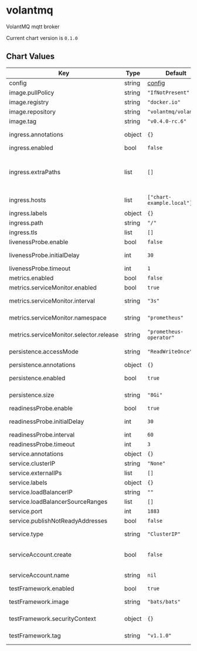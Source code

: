 volantmq
========
VolantMQ mqtt broker

Current chart version is `0.1.0`





## Chart Values

| Key | Type | Default | Description |
|-----|------|---------|-------------|
| config | string | [config](/charts/volantmq/values.yaml#L108) | The VolantMQ config |
| image.pullPolicy | string | `"IfNotPresent"` | Image repository pull policy  |
| image.registry | string | `"docker.io"` | URL to registry |
| image.repository | string | `"volantmq/volantmq"` | Image repository tag  |
| image.tag | string | `"v0.4.0-rc.6"` |  |
| ingress.annotations | object | `{}` | Custom annotations for the ingress (e.g ingress.class ) |
| ingress.enabled | bool | `false` | Enable Ingress Object |
| ingress.extraPaths | list | `[]` | Extra paths to prepend to every host configuration. This is useful when working with annotation based services. |
| ingress.hosts | list | `["chart-example.local"]` | Ingress accepted hostnames |
| ingress.labels | object | `{}` | Custom ingress lavels |
| ingress.path | string | `"/"` | Ingress accepted path |
| ingress.tls | list | `[]` |  |
| livenessProbe.enable | bool | `false` | Enabling Readiness Probe |
| livenessProbe.initialDelay | int | `30` | Intial Delay to take in account |
| livenessProbe.timeout | int | `1` |  Define custom timeout  |
| metrics.enabled | bool | `false` | Enable Service Metrics |
| metrics.serviceMonitor.enabled | bool | `true` | Enable Service Monitor |
| metrics.serviceMonitor.interval | string | `"3s"` | fallback to the prometheus default unless specified |
| metrics.serviceMonitor.namespace | string | `"prometheus"` | Specify a namespace if needed |
| metrics.serviceMonitor.selector.release | string | `"prometheus-operator"` |  prometheus operator release |
| persistence.accessMode | string | `"ReadWriteOnce"` | Define preferred access mode |
| persistence.annotations | object | `{}` | Define PV annotations |
| persistence.enabled | bool | `true` | Enable Persisting data to a persistent volume |
| persistence.size | string | `"8Gi"` | Define volume claim size(default 8GB) |
| readinessProbe.enable | bool | `true` | Enabling Readiness Probe |
| readinessProbe.initialDelay | int | `30` | Intial Delay to take in account |
| readinessProbe.interval | int | `60` | Readiness check interval |
| readinessProbe.timeout | int | `3` |  Define custom timeout  |
| service.annotations | object | `{}` |  |
| service.clusterIP | string | `"None"` |  |
| service.externalIPs | list | `[]` |  |
| service.labels | object | `{}` |  |
| service.loadBalancerIP | string | `""` |  |
| service.loadBalancerSourceRanges | list | `[]` |  |
| service.port | int | `1883` |  |
| service.publishNotReadyAddresses | bool | `false` |  |
| service.type | string | `"ClusterIP"` | Kubernetes Service publishNotReadyAddresses |
| serviceAccount.create | bool | `false` | Specifies whether a ServiceAccount should be created |
| serviceAccount.name | string | `nil` | The name of the ServiceAccount to use. |
| testFramework.enabled | bool | `true` |  |
| testFramework.image | string | `"bats/bats"` | Image to be used for testing of the chart |
| testFramework.securityContext | object | `{}` | define securityContext object if any |
| testFramework.tag | string | `"v1.1.0"` | Image Tag for the test framework |
